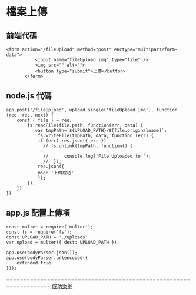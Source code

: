 # 檔案上傳
## 前端代碼
 ```
 <form action="/fileUpload" method="post" enctype="multipart/form-data">
			<input name="fileUpload_img" type="file" />
			<img src="" alt="">
			<button type="submit">上傳</button>
		</form>
```


## node.js 代碼


```
app.post('/fileUpload', upload.single('fileUpload_img'), function (req, res, next) {
    const { file } = req;
        fs.readFile(file.path, function(err, data) {
           var tmpPath=`${UPLOAD_PATH}/${file.originalname}`;
            fs.writeFile(tmpPath, data, function (err) {
            if (err) res.json({ err })
              // fs.unlink(tmpPath, function() {
                   
              //      console.log('File Uploaded to ');
              //  });
            res.json({
            msg: '上傳成功'
            });
        });
    })
})

```


## app.js 配置上傳項


```
const multer = require('multer');
const fs = require('fs');
const UPLOAD_PATH = './uploads'
var upload = multer({ dest: UPLOAD_PATH });

app.use(bodyParser.json());
app.use(bodyParser.urlencoded({
    extended:true
}));

```



===================================================================
[成功案例](https://codertw.com/%E5%89%8D%E7%AB%AF%E9%96%8B%E7%99%BC/252843/)

